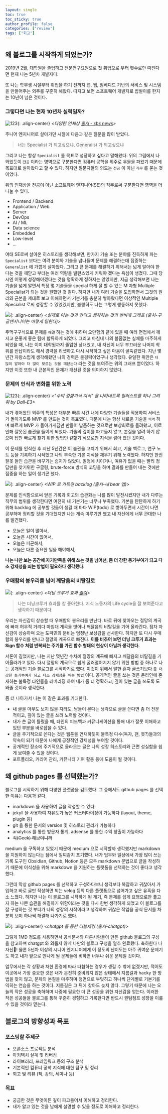 ```yaml
---
layout: single
toc: true
toc_sticky: true
author_profile: false
categories: ["review"]
tags: ["회고"]
---
```


## 왜 블로그를 시작하게 되었는가?
2019년 2월, 대학원을 졸업하고 전문연구요원으로 첫 취업으로 부터 햇수로만 따진다면 현재 나는 5년차 개발자다.

또 나는 학부생 시절부터 취업을 하기 전까지 앱, 웹, 임베디드 기반의 서비스 및 시스템을 만들어주는 외주를 꾸준히 해왔다. 따지고 보면 소프트웨어 개발자로 밥벌이를 한지는 10년이 넘은 것이다.

### 그렇다면 나는 현재 10년차 실력일까?

![123](/assets/images/231228/1.png){: .align-center}
*<다양한 인재상 [출처 - sbs news](https://news.sbs.co.kr/news/endPage.do?news_id=N1007196814)>*

주니어 엔지니어로 살아가던 시절에 다음과 같은 질문을 많이 받았다. 

> 너는 Specialist 가 되고싶으냐, Generalist 가 되고싶으냐

그리고 나는 항상 `Specialist` 를 목표로 성장하고 싶다고 말해왔다. 위의 그림에서 나와있듯이 `전공` 이라는 영역으로 구분한다면 컴퓨터 공학을 위주로 우물을 파왔기 때문에 목표대로 살아왔다고 할 수 있다. 하지만 질문자들의 의도는 `전공` 이 아닌 `직무` 를 묻는 것이었다.

위의 인재상을 전공이 아닌 소프트웨어 엔지니어(SE)의 직무로써 구분한다면 영역을 더 나눌 수 있다.
- Frontend / Backend
- Application / Web
- Server
- DevOps
- AI / ML
- Data science
- Embedded
- Low-level
- ...

여태 SE로써 살아온 히스토리를 생각해보면, 한가지 기술 또는 분야를 진득하게 파는 `Specialist` 보다는 여려 분야와 기술을 넘나들며 문제를 해결하는데 집중하는 `Generalist` 에 가깝게 살아왔다. 그리고 큰 문제를 해결하기 위해서는 넓게 알아야 한다는 것을 깨닫고 부터는 여러 역량을 밸런스있게 키워야 겠다는 욕심이 생겼다. 그때 당시엔 어떻게 성장해야겠다는 것을 명확하게 정하지는 않았지만, 지금 생각해보면 나는 기술을 넓게 알면서 특정 몇 기술들을 special 하게 잘 할 수 있는 M 자형 Multiple Specialist가 되는 것을 원했던 것 같다. 하지만 내가 여러 기술을 도입하면서 그것의 원리와 근본을 제대로 보고 이해하면서 기본기를 충분히 쌓아왔다면 이상적인 Multiple Specialist 로써 성장할 수 있었겠지만, 불행히도 나는 그렇게 행동하지 못했다. 

![](/assets/images/231228/3.png){: .align-center}
*<실제로 아는 것과 안다고 생각하는 것의 반비례 그래프 (출처-구글엔지니어는 이렇게 일한다)>*

주먹구구식으로 문제를 `해결` 하는 것에 취하며 오만함의 끝에 있을 때 여러 면접에서 깨지고 운좋게 좋은 팀에 합류하게 되었다. 그리고 마침내 나의 볼품없는 실체를 마주하게 되었을 때, 나는 이미 대학원까지 졸업한 상태였고, 내 자신이 너무 부끄러운 나머지 학위를 반납이라도 해서 경력을 리셋하고 다시 시작하고 싶은 마음이 굴뚝같았다. 지난 몇 년간 자랑스럽게 생각해왔던 나의 경력은 물경력이었구나 생각했다. 유일한 위안은 `더 많이 알아야 더 많이 모르는 것을 깨닫는다` 라는 것을 보여주는 위의 그래프 뿐이었다. 하지만 이것 또한 내 근본적인 문제가 개선된 것을 의미하지 않았다.

### 문제의 인식과 변화를 위한 노력
![123](/assets/images/231228/5.png){: .align-center}
*<"수박 겉햝기식 지식" 을 나타내도록 일러스트를 하나 그려줘 by Dall-E3>*

내가 겪어왔던 외주의 특성은 대부분 빠른 시간 내에 다양한 기술들을 적용하여 서비스가 돌아가도록 MVP 를 만드는 것이 목표였다. 때문에 나는 항상 새로운 기술을 `찍먹` 하며 빠르게 MVP 가 돌아가게끔만 만들어 납품하는 것으로만 보상회로를 돌려왔고, 이로 인해 잘못된 습관을 들이게 되었다. 기술의 깊이를 파고들지 않고, 본질을 알려 하기 않으며 답만 빠르게 찾기 위한 방법인 겉핥기 식으로만 지식을 쌓아 왔던 것이다.

이 문제를 인식한 후 지난 5년간은 이 습관을 고치기 위해서 회고, 기술 백로그, 연구 노트 등을 기록하기 시작했고 나의 부족한 기본 지식을 채우기 위해 노력했다. 하지만 한번 잘못 들인 습관을 바꾸기는 쉽지가 않았다. 일정에 치이거나, 여유가 없을 때는 빨리 정답만을 찾기위한 구글링, brute-force 방식의 코딩을 하며 결과를 만들어 내는 것에만 집중을 하는 일이 생기곤 했다. 

![](/assets/images/231228/4.png){: .align-center}
*<WIP 로 가득찬 backlog (출처-내 bear 앱)>*

문제를 인식함으로써 얻은 기록과 회고의 습관화는 나를 많이 발전시켰지만 내가 다루는 직무의 범위를 생각한다면 여전히 내 기본기는 너무나 부족했다. 기본을 탄탄하게 하기 위해 backlog 에 공부할 것들이 생길 때 마다 WIP(todo) 로 쌓아두면서 시간이 나면 공부하며 정리할 것을 기대했지만 나는 계속 미루기만 했고 내 자신에게 너무 관대한 나를 발견했다. 
- 오늘은 일이 많아서,
- 오늘은 시간이 없어서,
- 오늘은 피곤해서,
- 오늘은 다른 중요한 일을 해야해서,

**나는 나만 보는 공간에 자기만족을 위해 쓰는 것을 넘어선, 좀 더 강한 동기부여가 되고 다소 강제성을 띄는 방법이 필요하다 생각했다.**

### 우매함의 봉우리를 넘어 깨달음의 비탈길로
![](/assets/images/231228/2.png){: .align-center}
*<더닝 크루거 효과 [출처](https://jihoonkimtech.tistory.com/32)>*

> 나는 더닝크루거 효과를 참 좋아한다. 지식 노동자의 Life cycle을 잘 보여준다고 생각하기 때문이다. 

우리는 자신감이 상승할 때 우매함의 봉우리를 만난다. 바로 뒤에 찾아오는 절망의 계곡에 빠져 허우적 거리다 마침대 계곡을 벗어나 깨달음의 비탈길을 기어 올라간다. 점차 자신감이 상승하며 오는 도파민의 분비는 엄청난 보상감을 선사한다. 하지만 또 다시 우매함의 봉우리를 만나고 절망의 계곡으로 빠진다. **이를 비추어 보면 더닝 크루거 효과는 Sign 함수 처럼 반복되는 주기를 가진 함수 형태의 현상이 아닐까 생각한다.**

서론이 길었지만, 나는 지난 몇년간 수차례 절망의 계곡에 빠지고 깨달음의 비탈길을 기어올라가고 있다. 다시 절망의 계곡으로 쉽게 굴러떨어지지 않기 위한 방법 중 하나로 나는 공개적인 기술 블로그를 시작하기로 했다. 이것이 위에서 말한 혼자 글쓰기보다 `좀 더 강한 동기부여가 되고 다소 강제성을 띄는 방법` 이다. 공개적인 글을 쓰는 것은 온라인에 존재하는 불특정 타인들을 레버리징 하여 내가 좀 더 정확하고, 깊이 있는 글을 쓰도록 도와줄 것이라 생각한다.

좀 더 나아가서 나는 이 같은 효과를 기대한다.
- 내 글을 아무도 보지 않을 지라도, 남들이 본다는 생각으로 글을 쓴다면 좀 더 전문적이고, 깊이 있는 글을 쓰려 노력할 것이다.
- 내가 쓴 글이 틀렸을 때, 타인의 피드백과 커뮤니케이션을 통해 내가 잘못 이해하고 있던 부분을 바로잡을 수 있다.
- 글을 주기적으로 쓴다는 것은 웹툰을 연재하듯이 불특정 다수(독자, 팬, 봇?)들과의 약속이 되기 때문에 나에게 긍정적인 강제성을 부여할 것이다.
- 공개적인 장소에 주기적으로 올라오는 글은 나의 성장 히스토리와 근면 성실함을 쉽게 보여줄 수 있을 것이다.
- 포트폴리오, 커리어 관리, 커뮤니티 기여 활동 등에 도움이 될 것이다.

## 왜 github pages 를 선택했는가?
블로그를 시작하기 위해 다양한 플랫폼을 검토했다. 그 중에서도 github pages 를 선택한 이유는 다음과 같다.
- markdown 을 사용하여 글을 작성할 수 있다
- jekyll 을 사용하여 자유도가 높은 커스터마이징이 가능하다 (layout, theme, plugin 등)
- git 을 통한 문서의 version 및 히스토리 관리가 가능하다
- analytics 를 통한 방문자 통계, adsense 를 통한 수익 창출이 가능하다
- ~~긱(Geek) 해보이니까~~

medium 을 구독하고 있었기 때문에 medium 으로 시작할까 생각했지만 markdown 을 지원하지 않는다는 점에서 일찌감치 포기했다. 내가 업무와 일상에서 가장 많이 쓰는 기록 도구인 Obsidian, Github, Notion 등은 모두 markdown 문법으로 글을 작성하기 때문에 이식성을 위해 markdown 을 지원하는 플랫폼을 선택하는 것이 좋다고 생각했다.

그런데 막상 github pages 를 선택하고 구성하다보니 생각보다 복잡하고 귀찮아서 가입하고 바로 글만 작성하면 되는 velog 등의 다른 플랫폼으로 넘어가고 싶은 유혹을 다소 느꼈다. 하지만 나는 이 블로그를 시작하게 된 계기, 즉 문제를 쉽게 요행으로만 풀고자 하는 나쁜 습관을 해결하기 위함이라는 것을 다시 한번 생각하게 되었고 이 블로그를 잘 구성하는 것 부터가 나의 성장의 시작이라고 생각하며 귀찮은 작업을 공식 문서를 차분히 보며 하나씩 해결해 나가기로 했다. 

![](/assets/images/231228/6.png){: .align-center}
*<chatgpt 를 통한 더블체킹 (출처-chatgpt)>*

그렇게 1MD 정도를 사용하면서 공식문서와 다른사람들이 만든 github 블로그의 구성을 참고하며 chatgpt 와 외롭지 않게 나만의 블로그 구성을 얼추 완료했다. 축하한다 나자신🥳! 물론 5년차 이상의 시니어 엔지니어에게 이 정도의 난이도는 아주 귀여운 문제기도 하고 내가 앞으로 만나게 될 문제들에 비하면 너무나 쉬운 문제일 것이다. 

업무에서는 각 상황과 처한 환경에 따라 타협하는 경우가 생길 수 밖에 없겠지만, 적어도 이곳에서 가장 중요한 것은 내가 온전히 준비되지 않은 상태에서 지름길과 hacky 한 방법을 찾지 않고, 문제의 본질을 마주하며 정면으로 부딪히고 하나씩 단계별로 기본기를 익히는 연습을 하는 것이다. 지름길은 그 뒤에 찾아도 늦지 않다. 그렇기 때문에 나는 오늘의 작은 성공을 축하하며 나중에 필요한 더 큰 성공을 위한 자신감을 얻는다. 이러한 작은 성공들을 블로그를 통해 꾸준히 경험하고 기록한다면 반드시 퀀텀점프 성장을 이룰 수 있을 것이라 믿는다.

## 블로그의 방향성과 목표
### 포스팅할 주제군
- 오픈소스 프로젝트 분석
- 아키텍처 설계 및 리버싱
- 라이브러리, 프레임워크 등의 구조 분석
- 기본적인 컴퓨터 공학 지식에 대한 탐구 및 정리
- 회고 및 리뷰 (책, 강의, 세미나 등)

### 목표
- 궁금한 것은 무엇이든 깊이 파고들어서 이해하고 정리한다.
- 내가 알고 있는 것을 남에게 설명할 수 있을 정도로 이해하고 정리한다.
